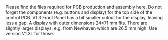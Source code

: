 Please find the files required for PCB production and assembly here.
Do not forget the components (e.g. buttons and display) for the top side of the control PCB.
V1.3 Front Panel has a bit smaller cutout for the display, leaving less a gap. A display with outer dimensions 24*71 mm fits. There are slightly larger displays, e.g. from Newhaven which are 26.5 mm high. Use version V1.3L for those. 
